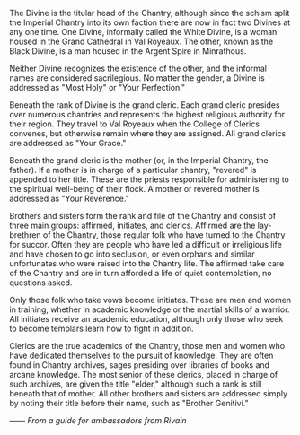 The Divine is the titular head of the Chantry, although since the schism split the Imperial Chantry into its own faction there are now in fact two Divines at any one time. One Divine, informally called the White Divine, is a woman housed in the Grand Cathedral in Val Royeaux. The other, known as the Black Divine, is a man housed in the Argent Spire in Minrathous.

Neither Divine recognizes the existence of the other, and the informal names are considered sacrilegious. No matter the gender, a Divine is addressed as "Most Holy" or "Your Perfection."

Beneath the rank of Divine is the grand cleric. Each grand cleric presides over numerous chantries and represents the highest religious authority for their region. They travel to Val Royeaux when the College of Clerics convenes, but otherwise remain where they are assigned. All grand clerics are addressed as "Your Grace."

Beneath the grand cleric is the mother (or, in the Imperial Chantry, the father). If a mother is in charge of a particular chantry, "revered" is appended to her title. These are the priests responsible for administering to the spiritual well-being of their flock. A mother or revered mother is addressed as "Your Reverence."

Brothers and sisters form the rank and file of the Chantry and consist of three main groups: affirmed, initiates, and clerics. Affirmed are the lay-brethren of the Chantry, those regular folk who have turned to the Chantry for succor. Often they are people who have led a difficult or irreligious life and have chosen to go into seclusion, or even orphans and similar unfortunates who were raised into the Chantry life. The affirmed take care of the Chantry and are in turn afforded a life of quiet contemplation, no questions asked.

Only those folk who take vows become initiates. These are men and women in training, whether in academic knowledge or the martial skills of a warrior. All initiates receive an academic education, although only those who seek to become templars learn how to fight in addition.

Clerics are the true academics of the Chantry, those men and women who have dedicated themselves to the pursuit of knowledge. They are often found in Chantry archives, sages presiding over libraries of books and arcane knowledge. The most senior of these clerics, placed in charge of such archives, are given the title "elder," although such a rank is still beneath that of mother. All other brothers and sisters are addressed simply by noting their title before their name, such as "Brother Genitivi."


—— <i> From a guide for ambassadors from Rivain </i>
